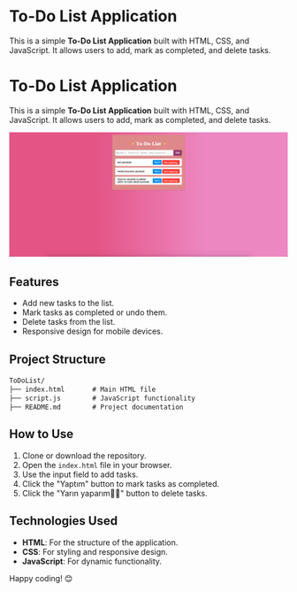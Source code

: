 # To-Do List Application

This is a simple **To-Do List Application** built with HTML, CSS, and JavaScript. It allows users to add, mark as completed, and delete tasks.

# To-Do List Application

This is a simple **To-Do List Application** built with HTML, CSS, and JavaScript. It allows users to add, mark as completed, and delete tasks.

![To-Do List Application Screenshot](ss.png)


## Features

- Add new tasks to the list.
- Mark tasks as completed or undo them.
- Delete tasks from the list.
- Responsive design for mobile devices.

## Project Structure

```
ToDoList/
├── index.html       # Main HTML file
├── script.js        # JavaScript functionality
├── README.md        # Project documentation
```

## How to Use

1. Clone or download the repository.
2. Open the `index.html` file in your browser.
3. Use the input field to add tasks.
4. Click the "Yaptım" button to mark tasks as completed.
5. Click the "Yarın yaparım💅🏻" button to delete tasks.


## Technologies Used

- **HTML**: For the structure of the application.
- **CSS**: For styling and responsive design.
- **JavaScript**: For dynamic functionality.


Happy coding! 😊
